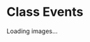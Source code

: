 # Class Events

<style>
  .gallery {
    display: grid;
    grid-template-columns: repeat(1, 1fr);
    gap: 10px;
  }
  .gallery img {
    width: 400%;
    height: auto;
    border-radius: 5px;
  }
</style>

<div class="gallery" id="imageGallery">Loading images...</div>

<script>
  const jsonFile = 'images.json'; // JSON file with image names

  fetch(jsonFile)
    .then(response => {
      if (!response.ok) {
        throw new Error('Network response was not ok ' + response.statusText);
      }
      return response.json();
    })
    .then(images => {
      const gallery = document.getElementById('imageGallery');
      gallery.innerHTML = ''; // Remove the loading text

      images.forEach(imageName => {
        let img = document.createElement('img');
        img.src = imageName;  // Ensure this path is correct relative to index.md
        img.alt = imageName;
        gallery.appendChild(img);
      });
    })
    .catch(error => console.error('Error loading images:', error));
</script>

